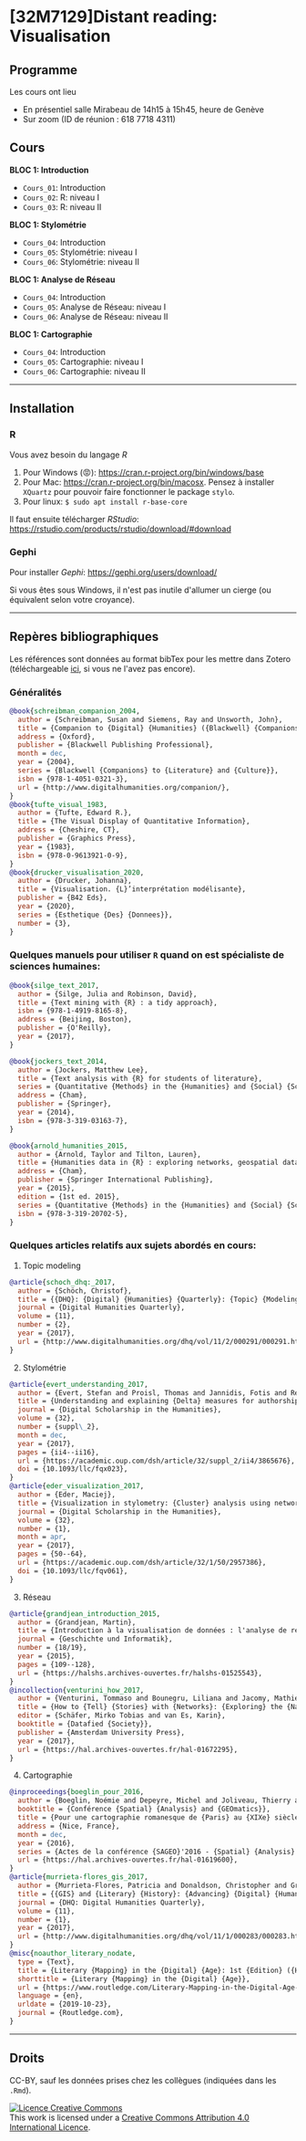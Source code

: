 # \[32M7129\]Distant reading: Visualisation

## Programme

Les cours ont lieu

* En présentiel salle Mirabeau de 14h15 à 15h45, heure de Genève
* Sur zoom (ID de réunion : 618 7718 4311)

## Cours

**BLOC 1: Introduction**

* `Cours_01`: Introduction
* `Cours_02`: R: niveau I
* `Cours_03`: R: niveau II

**BLOC 1: Stylométrie**

* `Cours_04`: Introduction
* `Cours_05`: Stylométrie: niveau I
* `Cours_06`: Stylométrie: niveau II

**BLOC 1: Analyse de Réseau**

* `Cours_04`: Introduction
* `Cours_05`: Analyse de Réseau: niveau I
* `Cours_06`: Analyse de Réseau: niveau II

**BLOC 1: Cartographie**

* `Cours_04`: Introduction
* `Cours_05`: Cartographie: niveau I
* `Cours_06`: Cartographie: niveau II

---
## Installation

### R

Vous avez besoin du langage _R_
1. Pour Windows (😡): https://cran.r-project.org/bin/windows/base
2. Pour Mac: https://cran.r-project.org/bin/macosx. Pensez à installer `XQuartz` pour pouvoir faire fonctionner le package `stylo`.
3. Pour linux: `$ sudo apt install r-base-core`

Il faut ensuite télécharger _RStudio_: https://rstudio.com/products/rstudio/download/#download

### Gephi

Pour installer _Gephi_: https://gephi.org/users/download/

Si vous êtes sous Windows, il n'est pas inutile d'allumer un cierge (ou équivalent selon votre croyance).

---
## Repères bibliographiques

Les références sont données au format bibTex pour les mettre dans Zotero (téléchargeable [ici](https://www.zotero.org), si vous ne l'avez pas encore).

### Généralités

```bibtex
@book{schreibman_companion_2004,
  author = {Schreibman, Susan and Siemens, Ray and Unsworth, John},
  title = {Companion to {Digital} {Humanities} ({Blackwell} {Companions} to {Literature} and {Culture})},
  address = {Oxford},
  publisher = {Blackwell Publishing Professional},
  month = dec,
  year = {2004},
  series = {Blackwell {Companions} to {Literature} and {Culture}},
  isbn = {978-1-4051-0321-3},
  url = {http://www.digitalhumanities.org/companion/},
}
@book{tufte_visual_1983,
  author = {Tufte, Edward R.},
  title = {The Visual Display of Quantitative Information},
  address = {Cheshire, CT},
  publisher = {Graphics Press},
  year = {1983},
  isbn = {978-0-9613921-0-9},
}
@book{drucker_visualisation_2020,
  author = {Drucker, Johanna},
  title = {Visualisation. {L}’interprétation modélisante},
  publisher = {B42 Eds},
  year = {2020},
  series = {Esthetique {Des} {Donnees}},
  number = {3},
}
```

### Quelques manuels pour utiliser `R` quand on est spécialiste de sciences humaines:

```bibtex
@book{silge_text_2017,
  author = {Silge, Julia and Robinson, David},
  title = {Text mining with {R} : a tidy approach},
  isbn = {978-1-4919-8165-8},
  address = {Beijing, Boston},
  publisher = {O'Reilly},
  year = {2017},
}

@book{jockers_text_2014,
  author = {Jockers, Matthew Lee},
  title = {Text analysis with {R} for students of literature},
  series = {Quantitative {Methods} in the {Humanities} and {Social} {Sciences}},
  address = {Cham},
  publisher = {Springer},
  year = {2014},
  isbn = {978-3-319-03163-7},
}

@book{arnold_humanities_2015,
  author = {Arnold, Taylor and Tilton, Lauren},
  title = {Humanities data in {R} : exploring networks, geospatial data, images, and text},
  address = {Cham},
  publisher = {Springer International Publishing},
  year = {2015},
  edition = {1st ed. 2015},
  series = {Quantitative {Methods} in the {Humanities} and {Social} {Sciences}},
  isbn = {978-3-319-20702-5},
}
```

### Quelques articles relatifs aux sujets abordés en cours:

1. Topic modeling

```bibtex
@article{schoch_dhq:_2017,
  author = {Schöch, Christof},
  title = {{DHQ}: {Digital} {Humanities} {Quarterly}: {Topic} {Modeling} {Genre}: {An} {Exploration} of {French} {Classical} and {Enlightenment} {Drama}},
  journal = {Digital Humanities Quarterly},
  volume = {11},
  number = {2},
  year = {2017},
  url = {http://www.digitalhumanities.org/dhq/vol/11/2/000291/000291.html},
}
```

2. Stylométrie

```bibtex
@article{evert_understanding_2017,
  author = {Evert, Stefan and Proisl, Thomas and Jannidis, Fotis and Reger, Isabella and Pielström, Steffen and Schöch, Christof and Vitt, Thorsten},
  title = {Understanding and explaining {Delta} measures for authorship attribution},
  journal = {Digital Scholarship in the Humanities},
  volume = {32},
  number = {suppl\_2},
  month = dec,
  year = {2017},
  pages = {ii4--ii16},
  url = {https://academic.oup.com/dsh/article/32/suppl_2/ii4/3865676},
  doi = {10.1093/llc/fqx023},
}
@article{eder_visualization_2017,
  author = {Eder, Maciej},
  title = {Visualization in stylometry: {Cluster} analysis using networks},
  journal = {Digital Scholarship in the Humanities},
  volume = {32},
  number = {1},
  month = apr,
  year = {2017},
  pages = {50--64},
  url = {https://academic.oup.com/dsh/article/32/1/50/2957386},
  doi = {10.1093/llc/fqv061},
}
```

3. Réseau

```bibtex
@article{grandjean_introduction_2015,
  author = {Grandjean, Martin},
  title = {Introduction à la visualisation de données : l'analyse de réseau en histoire},
  journal = {Geschichte und Informatik},
  number = {18/19},
  year = {2015},
  pages = {109--128},
  url = {https://halshs.archives-ouvertes.fr/halshs-01525543},
}
@incollection{venturini_how_2017,
  author = {Venturini, Tommaso and Bounegru, Liliana and Jacomy, Mathieu and Gray, Jonathan},
  title = {How to {Tell} {Stories} with {Networks}: {Exploring} the {Narrative} {Affordances} of {Graphs} with the {Iliad}},
  editor = {Schäfer, Mirko Tobias and van Es, Karin},
  booktitle = {Datafied {Society}},
  publisher = {Amsterdam University Press},
  year = {2017},
  url = {https://hal.archives-ouvertes.fr/hal-01672295},
}
```

4. Cartographie
```bibtex
@inproceedings{boeglin_pour_2016,
  author = {Boeglin, Noémie and Depeyre, Michel and Joliveau, Thierry and Le Lay, Yves-François},
  booktitle = {Conférence {Spatial} {Analysis} and {GEOmatics}},
  title = {Pour une cartographie romanesque de {Paris} au {XIXe} siècle. {Proposition} méthodologique},
  address = {Nice, France},
  month = dec,
  year = {2016},
  series = {Actes de la conférence {SAGEO}'2016 - {Spatial} {Analysis} and {GEOmatics}},
  url = {https://hal.archives-ouvertes.fr/hal-01619600},
}
@article{murrieta-flores_gis_2017,
  author = {Murrieta-Flores, Patricia and Donaldson, Christopher and Gregory, Ian},
  title = {{GIS} and {Literary} {History}: {Advancing} {Digital} {Humanities} research through the {Spatial} {Analysis} of historical travel writing and topographical literature},
  journal = {DHQ: Digital Humanities Quarterly},
  volume = {11},
  number = {1},
  year = {2017},
  url = {http://www.digitalhumanities.org/dhq/vol/11/1/000283/000283.html},
}
@misc{noauthor_literary_nodate,
  type = {Text},
  title = {Literary {Mapping} in the {Digital} {Age}: 1st {Edition} ({Hardback}) - {Routledge}},
  shorttitle = {Literary {Mapping} in the {Digital} {Age}},
  url = {https://www.routledge.com/Literary-Mapping-in-the-Digital-Age-1st-Edition/Cooper-Donaldson-Murrieta-Flores/p/book/9781472441300},
  language = {en},
  urldate = {2019-10-23},
  journal = {Routledge.com},
}
```

---
## Droits
CC-BY, sauf les données prises chez les collègues (indiquées dans les ```.Rmd```).

<a rel="license" href="http://creativecommons.org/licenses/by-sa/4.0/"><img alt="Licence Creative Commons" style="border-width:0" src="https://i.creativecommons.org/l/by-sa/4.0/88x31.png" /></a><br />This work is licensed under a <a rel="license" href="http://creativecommons.org/licenses/by-sa/4.0/">Creative Commons Attribution 4.0 International Licence</a>.
